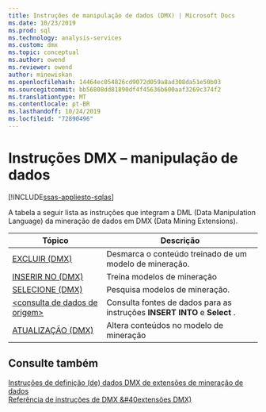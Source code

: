 ```yaml
---
title: Instruções de manipulação de dados (DMX) | Microsoft Docs
ms.date: 10/23/2019
ms.prod: sql
ms.technology: analysis-services
ms.custom: dmx
ms.topic: conceptual
ms.author: owend
ms.reviewer: owend
author: minewiskan
ms.openlocfilehash: 14464ec054826cd9072d059a8ad308da51e50b03
ms.sourcegitcommit: bb56808dd81890df4f45636b600aaf3269c374f2
ms.translationtype: MT
ms.contentlocale: pt-BR
ms.lasthandoff: 10/24/2019
ms.locfileid: "72890496"
---
```

# <a name="dmx-statements---data-manipulation"></a>Instruções DMX – manipulação de dados
[!INCLUDE[ssas-appliesto-sqlas](../includes/ssas-appliesto-sqlas.md)]

  A tabela a seguir lista as instruções que integram a DML (Data Manipulation Language) da mineração de dados em DMX (Data Mining Extensions).  
  
|Tópico|Descrição|  
|-----------|-----------------|  
|[EXCLUIR &#40;DMX&#41;](../dmx/delete-dmx.md)|Desmarca o conteúdo treinado de um modelo de mineração.|  
|[INSERIR NO &#40;DMX&#41;](../dmx/insert-into-dmx.md)|Treina modelos de mineração|  
|[SELECIONE &#40;DMX&#41;](../dmx/select-dmx.md)|Pesquisa modelos de mineração.|  
|[&#60;consulta de dados de origem&#62;](../dmx/source-data-query.md)|Consulta fontes de dados para as instruções **INSERT INTO** e **Select** .|  
|[ATUALIZAÇÃO &#40;DMX&#41;](../dmx/update-dmx.md)|Altera conteúdos no modelo de mineração|  
  
## <a name="see-also"></a>Consulte também  
 [Instruções de definição &#40;de&#41; dados DMX de extensões de mineração de dados](../dmx/dmx-statements-data-definition.md)   
 [Referência de instruções de DMX &#40extensões DMX&#41;](../dmx/data-mining-extensions-dmx-statements.md)  
  
  
